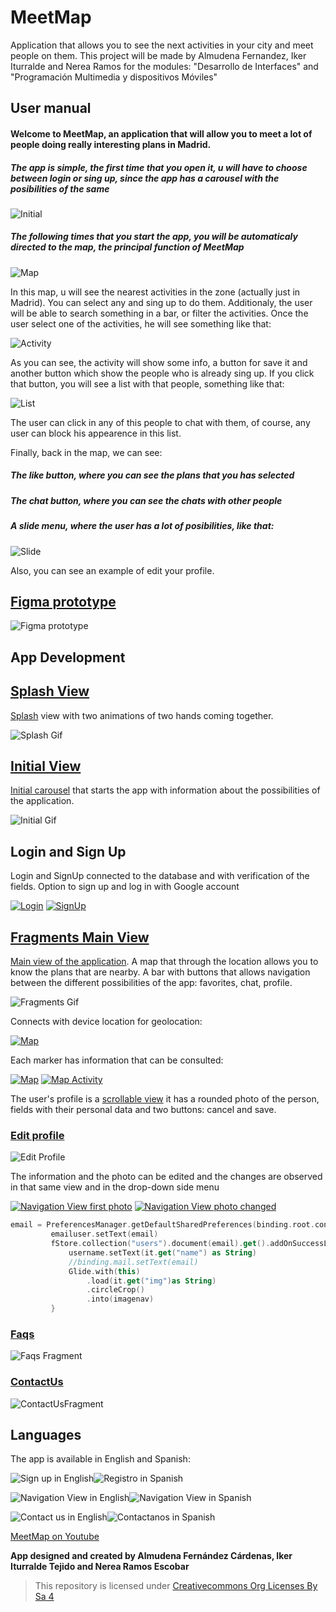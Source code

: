 # MeetMap
Application that allows you to see the next activities in your city and meet people on them. This project will be made by Almudena Fernandez, Iker Iturralde and Nerea Ramos for the modules: "Desarrollo de Interfaces" and "Programación Multimedia y dispositivos Móviles"

## User manual

#### Welcome to MeetMap, an application that will allow you to meet a lot of people doing really interesting plans in Madrid.

##### The app is simple, the first time that you open it, u will have to choose between login or sing up, since the app has a carousel with the posibilities of the same
![Initial](img/initial.png)


##### The following times that you start the app, you will be automaticaly directed to the map, the principal function of MeetMap
![Map](img/map.png)

In this map, u will see the nearest activities in the zone (actually just in Madrid). You can select any and sing up to do them.
Additionaly, the user will be able to search something in a bar, or filter the activities.
Once the user select one of the activities, he will see something like that:


![Activity](img/activity.png)


As you can see, the activity will show some info, a button for save it and another button which show the people who is already sing up. If you click that button, you will see a list with that people, something like that:


![List](img/List.png)

The user can click in any of this people to chat with them, of course, any user can block his appearence in this list.


Finally, back in the map, we can see:
##### The like button, where you can see the plans that you has selected
##### The chat button, where you can see the chats with other people
##### A slide menu, where the user has a lot of posibilities, like that:
![Slide](img/slide.png)

Also, you can see an example of edit your profile.

## [Figma prototype](https://www.figma.com/file/BnFUxtnABdXq7QyjVwtNXr/MeetMap?node-id=58%3A35&t=M3GuCny9oMMSULwz-1)


![Figma prototype](img/figma_prototype.png)


## App Development


## [Splash View](https://github.com/leoneliker/MeetMap/blob/master/app/src/main/java/com/ikalne/meetmap/Splash.kt)


[Splash](https://www.youtube.com/shorts/q-YjV9VqvEQ) view with two animations of two hands coming together.


![Splash Gif](img/splash_gif.gif)


## [Initial View](https://github.com/leoneliker/MeetMap/blob/master/app/src/main/java/com/ikalne/meetmap/Initial.kt)


[Initial carousel](https://www.youtube.com/shorts/cyRHQYf8o8I) that starts the app with information about the possibilities of the application.


![Initial Gif](img/initial_gif.gif)


## Login and Sign Up


Login and SignUp connected to the database and with verification of the fields. Option to sign up and log in with Google account


[![Login](img/Login.png)](https://github.com/leoneliker/MeetMap/blob/master/app/src/main/java/com/ikalne/meetmap/LoginScroll.kt) [![SignUp](img/signUp.png)](https://github.com/leoneliker/MeetMap/blob/master/app/src/main/java/com/ikalne/meetmap/SignUpScroll.kt)


## [Fragments Main View](https://github.com/leoneliker/MeetMap/blob/master/app/src/main/java/com/ikalne/meetmap/MainAppActivity.kt)


[Main view of the application](https://www.youtube.com/shorts/GnJL-nRWt7w).  A map that through the location allows you to know the plans that are nearby. A bar with buttons that allows navigation between the different possibilities of the app: favorites, chat, profile.


![Fragments Gif](img/fragments_gif.gif)


Connects with device location for geolocation:


[![Map](img/ubicacion.png)](https://github.com/leoneliker/MeetMap/blob/master/app/src/main/java/com/ikalne/meetmap/fragments/MapFragment.kt)

Each marker has information that can be consulted:


[![Map](img/mapApp.png)](https://github.com/leoneliker/MeetMap/blob/master/app/src/main/java/com/ikalne/meetmap/fragments/MapFragment.kt) [![Map Activity](img/mapActivity.png)](https://github.com/leoneliker/MeetMap/blob/master/app/src/main/java/com/ikalne/meetmap/fragments/InfoActivityFragment.kt)


The user's profile is a [scrollable view](https://github.com/leoneliker/MeetMap/blob/master/app/src/main/java/com/ikalne/meetmap/fragments/EditProfileFragment.kt) it has a rounded photo of the person, fields with their personal data and two buttons: cancel and save.


### [Edit profile](https://github.com/leoneliker/MeetMap/blob/master/app/src/main/java/com/ikalne/meetmap/fragments/EditProfileFragment.kt)


![Edit Profile](img/editProfile.png)


The information and the photo can be edited and the changes are observed in that same view and in the drop-down side menu


[![Navigation View first photo ](img/navViewEspFoto1.png)](https://github.com/leoneliker/MeetMap/blob/master/app/src/main/res/layout/activity_main_app.xml)  [![Navigation View photo changed](img/navViewEsp.png)](https://github.com/leoneliker/MeetMap/blob/master/app/src/main/java/com/ikalne/meetmap/MainAppActivity.kt)

``` kotlin
email = PreferencesManager.getDefaultSharedPreferences(binding.root.context).getEmail()
         emailuser.setText(email)
         fStore.collection("users").document(email).get().addOnSuccessListener {
             username.setText(it.get("name") as String)
             //binding.mail.setText(email)
             Glide.with(this)
                 .load(it.get("img")as String)
                 .circleCrop()
                 .into(imagenav)
         }
```


### [Faqs](https://github.com/leoneliker/MeetMap/blob/master/app/src/main/java/com/ikalne/meetmap/fragments/FaqsFragment.kt)


![Faqs Fragment](img/Faqs.png)


### [ContactUs](https://github.com/leoneliker/MeetMap/blob/master/app/src/main/java/com/ikalne/meetmap/fragments/ConctactUsFragment.kt)


![ContactUsFragment](img/contactEng.png)


## Languages


The app is available in English and Spanish:


![Sign up in English](img/signUp.png)![Registro in Spanish](img/registroEsp.png)


![Navigation View in English](img/navViewEng.png)![Navigation View in Spanish](img/navViewEsp.png)


![Contact us in English](img/contactEng.png)![Contactanos in Spanish](img/contactoEsp.png)



[MeetMap on Youtube](https://www.youtube.com/@meetmap)


**App designed and created by Almudena Fernández Cárdenas, Iker Iturralde Tejido and Nerea Ramos Escobar**

>This repository is licensed under
>[Creativecommons Org Licenses By Sa 4](https://creativecommons.org/licenses/by-nc-sa/4.0/)





